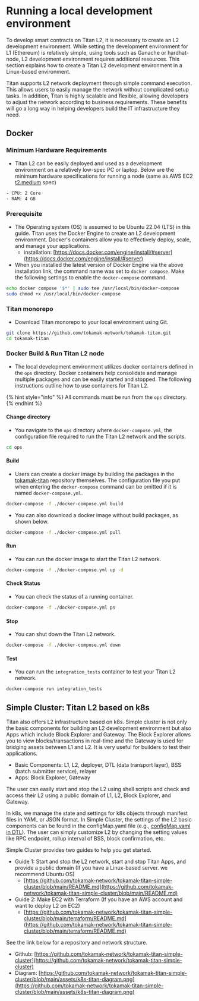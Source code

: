 # Running a local development environment

To develop smart contracts on Titan L2, it is necessary to create an L2 development environment. While setting the development environment for L1 (Ethereum) is relatively simple, using tools such as Ganache or hardhat-node, L2 development environment requires additional resources. This section explains how to create a Titan L2 development environment in a Linux-based environment.

Titan supports L2 network deployment through simple command execution. This allows users to easily manage the network without complicated setup tasks. In addition, Titan is highly scalable and flexible, allowing developers to adjust the network according to business requirements. These benefits will go a long way in helping developers build the IT infrastructure they need.

## Docker

### **Minimum Hardware Requirements**

* Titan L2 can be easily deployed and used as a development environment on a relatively low-spec PC or laptop. Below are the minimum hardware specifications for running a node (same as AWS EC2 [t2.medium](https://aws.amazon.com/ec2/instance-types/t2/) spec)

```bash
- CPU: 2 Core
- RAM: 4 GB
```

### P**rerequisite**

* The Operating system (OS) is assumed to be Ubuntu 22.04 (LTS) in this guide. Titan uses the Docker Engine to create an L2 development environment. Docker's containers allow you to effectively deploy, scale, and manage your applications.
  * installation: [https://docs.docker.com/engine/install/#server](https://docs.docker.com/engine/install/#server)
* When you installed the latest version of Docker Engine via the above installation link, the command name was set to `docker compose`. Make the following settings to enable the `docker-compose` command.

```bash
echo docker compose '$*' | sudo tee /usr/local/bin/docker-compose
sudo chmod +x /usr/local/bin/docker-compose
```

### Titan monorepo

* Download Titan monorepo to your local environment using Git.

```bash
git clone https://github.com/tokamak-network/tokamak-titan.git
cd tokamak-titan
```

### Docker Build & Run Titan L2 node

* The local development environment utilizes docker containers defined in the `ops` directory. Docker containers help consolidate and manage multiple packages and can be easily started and stopped. The following instructions outline how to use containers for Titan L2.

{% hint style="info" %}
All commands must be run from the `ops` directory.
{% endhint %}

#### Change directory

* You navigate to the `ops` directory where `docker-compose.yml`, the configuration file required to run the Titan L2 network and the scripts.

```bash
cd ops
```

#### Build

* Users can create a docker image by building the packages in the [tokamak-titan](https://github.com/tokamak-network/tokamak-titan) repository themselves. The configuration file you put when entering the `docker-compose` command can be omitted if it is named `docker-compose.yml`.

```bash
docker-compose -f ./docker-compose.yml build
```

* You can also download a docker image without build packages, as shown below.

```bash
docker-compose -f ./docker-compose.yml pull 
```

#### Run

* You can run the docker image to start the Titan L2 network.

```bash
docker-compose -f ./docker-compose.yml up -d
```

#### Check Status

* You can check the status of a running container.

```bash
docker-compose -f ./docker-compose.yml ps
```

#### Stop

* You can shut down the Titan L2 network.

```bash
docker-compose -f ./docker-compose.yml down
```

#### Test

* You can run the `integration_tests` container to test your Titan L2 network.

```bash
docker-compose run integration_tests
```



## Simple Cluster: Titan L2 based on k8s&#x20;

Titan also offers L2 infrastructure based on k8s. Simple cluster is not only the basic components for building an L2 development environment but also Apps which include Block Explorer and Gateway. The Block Explorer allows you to view blocks/transactions in real-time and the Gateway is used for bridging assets between L1 and L2. It is very useful for builders to test their applications.&#x20;

* Basic Components: L1, L2, deployer, DTL (data transport layer), BSS (batch submitter service), relayer
* Apps: Block Explorer, Gateway



The user can easily start and stop the L2 using shell scripts and check and access their L2 using a public domain of L1, L2, Block Explorer, and Gateway.

In k8s, we manage the state and settings for k8s objects through manifest files in YAML or JSON format. In Simple Cluster, the settings of the L2 basic components can be found in the configMap.yaml file (e.g., [configMap.yaml in DTL](https://github.com/tokamak-network/tokamak-titan-simple-cluster/blob/main/tokamak-optimism/data-transport-layer/configMap.yaml)). The user can simply customize L2 by changing the setting values like RPC endpoint, rollup interval of BSS, block confirmation, etc.



Simple Cluster provides two guides to help you get started.

* Guide 1: Start and stop the L2 network, start and stop Titan Apps, and provide a public domain (If you have a Linux-based server. we recommend Ubuntu OS)
  * &#x20;[https://github.com/tokamak-network/tokamak-titan-simple-cluster/blob/main/README.md](https://github.com/tokamak-network/tokamak-titan-simple-cluster/blob/main/README.md)
* Guide 2: Make EC2 with Terraform (If you have an AWS account and want to deploy L2 on EC2)
  * [https://github.com/tokamak-network/tokamak-titan-simple-cluster/blob/main/terraform/README.md](https://github.com/tokamak-network/tokamak-titan-simple-cluster/blob/main/terraform/README.md)



See the link below for a repository and network structure.

* Github: [https://github.com/tokamak-network/tokamak-titan-simple-cluster](https://github.com/tokamak-network/tokamak-titan-simple-cluster)
* Diagram: [https://github.com/tokamak-network/tokamak-titan-simple-cluster/blob/main/assets/k8s-titan-diagram.png](https://github.com/tokamak-network/tokamak-titan-simple-cluster/blob/main/assets/k8s-titan-diagram.png)
